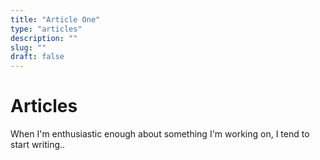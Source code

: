 ```yaml
---
title: "Article One"
type: "articles"
description: ""
slug: ""
draft: false
---
```


# Articles

When I'm enthusiastic enough about something I'm working on, I tend to start writing..